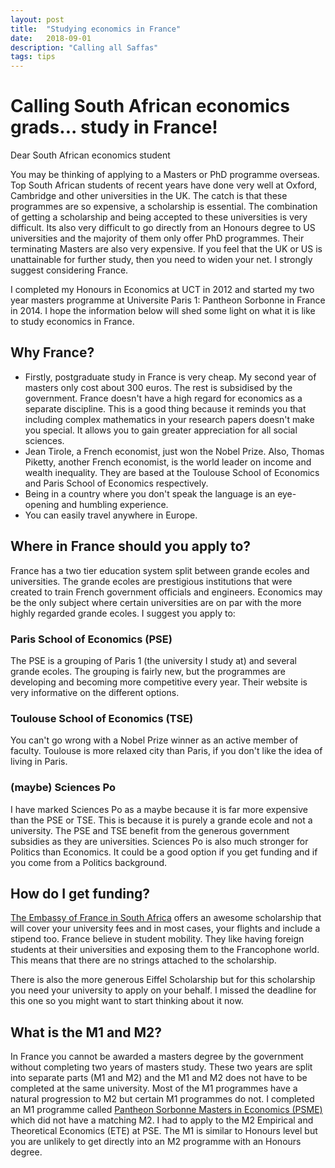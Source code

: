 ```yaml
---
layout: post
title:  "Studying economics in France"
date:   2018-09-01
description: "Calling all Saffas"
tags: tips
---
```


# Calling South African economics grads... study in France!

Dear South African economics student

You may be thinking of applying to a Masters or PhD programme overseas. Top South African students of recent years have done very well at Oxford, Cambridge and other universities in the UK. The catch is that these programmes are so expensive, a scholarship is essential. The combination of getting a scholarship and being accepted to these universities is very difficult. Its also very difficult to go directly from an Honours degree to US universities and the majority of them only offer PhD programmes. Their terminating Masters are also very expensive. If you feel that the UK or US is unattainable for further study, then you need to widen your net. I strongly suggest considering France.

I completed my Honours in Economics at UCT in 2012 and started my two year masters programme at Universite Paris 1: Pantheon Sorbonne in France in 2014. I hope the information below will shed some light on what it is like to study economics in France.

## Why France?
- Firstly, postgraduate study in France is very cheap. My second year of masters only cost about 300 euros. The rest is subsidised by the government.
France doesn't have a high regard for economics as a separate discipline. This is a good thing because it reminds you that including complex mathematics in your research papers doesn't make you special. It allows you to gain greater appreciation for all social sciences.
- Jean Tirole, a French economist, just won the Nobel Prize. Also, Thomas Piketty, another French economist, is the world leader on income and wealth inequality. They are based at the Toulouse School of Economics and Paris School of Economics respectively.
- Being in a country where you don't speak the language is an eye-opening and humbling experience.
- You can easily travel anywhere in Europe.

## Where in France should you apply to?
France has a two tier education system split between grande ecoles and universities. The grande ecoles are prestigious institutions that were created to train French government officials and engineers. Economics may be the only subject where certain universities are on par with the more highly regarded grande ecoles. I suggest you apply to:

### Paris School of Economics (PSE)
The PSE is a grouping of Paris 1 (the university I study at) and several grande ecoles. The grouping is fairly new, but the programmes are developing and becoming more competitive every year. Their website is very informative on the different options.

### Toulouse School of Economics (TSE)
You can't go wrong with a Nobel Prize winner as an active member of faculty. Toulouse is more relaxed city than Paris, if you don't like the idea of living in Paris.

### (maybe) Sciences Po
I have marked Sciences Po as a maybe because it is far more expensive than the PSE or TSE. This is because it is purely a grande ecole and not a university. The PSE and TSE benefit from the generous government subsidies as they are universities. Sciences Po is also much stronger for Politics than Economics. It could be a good option if you get funding and if you come from a Politics background.

## How do I get funding?
[The Embassy of France in South Africa](https://za.ambafrance.org/French-Embassy-Master-and-PhD-scholarship-program-2018-2019) offers an awesome scholarship that will cover your university fees and in most cases, your flights and include a stipend too. France believe in student mobility. They like having foreign students at their universities and exposing them to the Francophone world. This means that there are no strings attached to the scholarship.

There is also the more generous Eiffel Scholarship but for this scholarship you need your university to apply on your behalf. I missed the deadline for this one so you might want to start thinking about it now.

## What is the M1 and M2?
In France you cannot be awarded a masters degree by the government without completing two years of masters study. These two years are split into separate parts (M1 and M2) and the M1 and M2 does not have to be completed at the same university. Most of the M1 programmes have a natural progression to M2 but certain M1 programmes do not. I completed an M1 programme called [Pantheon Sorbonne Masters in Economics (PSME)](http://www.psmeaa.org/program/) which did not have a matching M2. I had to apply to the M2 Empirical and Theoretical Economics (ETE) at PSE. The M1 is similar to Honours level but you are unlikely to get directly into an M2 programme with an Honours degree.
